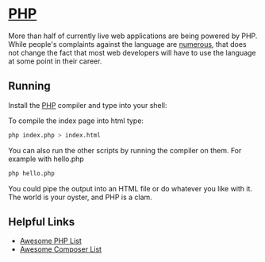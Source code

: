# [PHP](https://secure.php.net/)

More than half of currently live web applications are being powered by PHP.  While people's complaints against the language are [numerous](https://whydoesitsuck.com/why-does-php-suck/), that does not change the fact that most web developers will have to use the language at some point in their career.

## Running

Install the [PHP](https://php.net/) compiler and type into your shell:

To compile the index page into html type:
```sh
php index.php > index.html
```

You can also run the other scripts by running the compiler on them. For example with hello.php
```sh
php hello.php
```

You could pipe the output into an HTML file or do whatever you like with it. The world is your oyster, and PHP is a clam.

## Helpful Links
+ [Awesome PHP List](https://github.com/ziadoz/awesome-php)
+ [Awesome Composer List](https://github.com/jakoch/awesome-composer)
